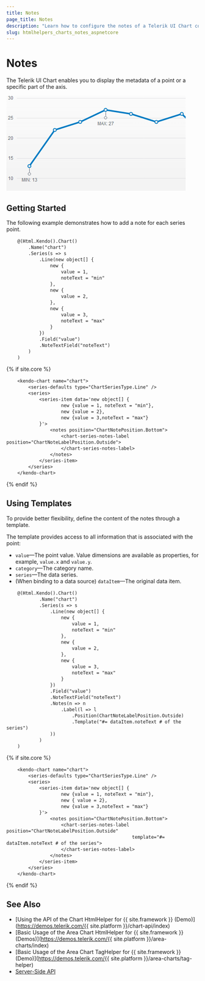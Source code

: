 ```yaml
---
title: Notes
page_title: Notes
description: "Learn how to configure the notes of a Telerik UI Chart component for {{ site.framework }}."
slug: htmlhelpers_charts_notes_aspnetcore
---
```


# Notes

The Telerik UI Chart enables you to display the metadata of a point or a specific part of the axis.

![Notes displayed in a chart](../images/chart-notes.png)

## Getting Started

The following example demonstrates how to add a note for each series point.

```HtmlHelper
    @(Html.Kendo().Chart()
        .Name("chart")
        .Series(s => s
            .Line(new object[] {
                new {
                    value = 1,
                    noteText = "min"
                },
                new {
                    value = 2,
                },
                new {
                    value = 3,
                    noteText = "max"
                }
            })
            .Field("value")
            .NoteTextField("noteText")
        )
    )
```
{% if site.core %}
```TagHelper
    <kendo-chart name="chart">
        <series-defaults type="ChartSeriesType.Line" />
        <series>
            <series-item data='new object[] {
                    new {value = 1, noteText = "min"},
                    new {value = 2},
                    new {value = 3,noteText = "max"}
            }'>
                <notes position="ChartNotePosition.Bottom">
                    <chart-series-notes-label position="ChartNoteLabelPosition.Outside">
                    </chart-series-notes-label>
                </notes>
            </series-item>
        </series>
    </kendo-chart>
```
{% endif %}

## Using Templates

To provide better flexibility, define the content of the notes through a template.

The template provides access to all information that is associated with the point:

* `value`&mdash;The point value. Value dimensions are available as properties, for example, `value.x` and `value.y`.
* `category`&mdash;The category name.
* `series`&mdash;The data series.
* (When binding to a data source) `dataItem`&mdash;The original data item.

```HtmlHelper
    @(Html.Kendo().Chart()
            .Name("chart")
            .Series(s => s
                .Line(new object[] {
                    new {
                        value = 1,
                        noteText = "min"
                    },
                    new {
                        value = 2,
                    },
                    new {
                        value = 3,
                        noteText = "max"
                    }
                })
                .Field("value")
                .NoteTextField("noteText")
                .Notes(n => n
                    .Label(l => l
                        .Position(ChartNoteLabelPosition.Outside)
                        .Template("#= dataItem.noteText # of the series")
                ))
            )
    )
```
{% if site.core %}
```TagHelper
    <kendo-chart name="chart">
        <series-defaults type="ChartSeriesType.Line" />
        <series>
            <series-item data='new object[] {
                    new {value = 1, noteText = "min"},
                    new { value = 2},
                    new {value = 3,noteText = "max"}
            }'>
                <notes position="ChartNotePosition.Bottom">
                    <chart-series-notes-label position="ChartNoteLabelPosition.Outside"
                                              template="#= dataItem.noteText # of the series">
                    </chart-series-notes-label>
                </notes>
            </series-item>
        </series>
    </kendo-chart>
```
{% endif %}

## See Also

* [Using the API of the Chart HtmlHelper for {{ site.framework }} (Demo)](https://demos.telerik.com/{{ site.platform }}/chart-api/index)
* [Basic Usage of the Area Chart HtmlHelper for {{ site.framework }} (Demos)](https://demos.telerik.com/{{ site.platform }}/area-charts/index)
* [Basic Usage of the Area Chart TagHelper for {{ site.framework }} (Demo)](https://demos.telerik.com/{{ site.platform }}/area-charts/tag-helper)
* [Server-Side API](/api/chart)
